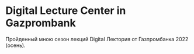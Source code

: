 # Digital Lecture Center in Gazprombank

Пройденный мною сезон лекций Digital Лектория от Газпромбанка 2022 (осень).
